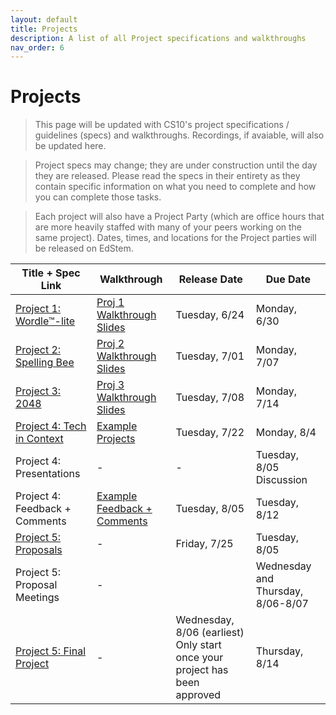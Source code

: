 ```yaml
---
layout: default
title: Projects
description: A list of all Project specifications and walkthroughs
nav_order: 6
---
```


# Projects

> This page will be updated with CS10's project specifications / guidelines (specs) and walkthroughs. Recordings, if avaiable, will also be updated here. 

> Project specs may change; they are under construction until the day they are released. Please read the specs in their entirety as they contain specific information on what you need to complete and how you can complete those tasks.

> Each project will also have a Project Party (which are office hours that are more heavily staffed with many of your peers working on the same project). Dates, times, and locations for the Project parties will be released on EdStem.

<table>
  <thead>
    <tr>
      <th>Title + Spec Link</th>
      <th>Walkthrough</th>
      <th>Release Date</th>
      <th>Due Date</th>
    </tr>
  </thead>
  <tbody>
    <tr>
      <td><a href="">Project 1: Wordle™-lite</a></td>
      <td><a href="">Proj 1 Walkthrough Slides</a></td>
      <td>Tuesday, 6/24</td>
      <td>Monday, 6/30</td>
    </tr>
    <tr>
      <td><a href="">Project 2: Spelling Bee</a></td>
      <td><a href="">Proj 2 Walkthrough Slides</a></td>
      <td>Tuesday, 7/01</td>
      <td>Monday, 7/07</td>
    </tr>
     <tr>
      <td><a href="">Project 3: 2048</a></td>
      <td><a href="">Proj 3 Walkthrough Slides</a></td>
      <td>Tuesday, 7/08</td>
      <td>Monday, 7/14</td>
    </tr>
    <tr>
      <td><a href="">Project 4: Tech in Context</a></td>
      <td><a href="">Example Projects</a></td>
      <td>Tuesday, 7/22</td>
      <td>Monday, 8/4</td>
    </tr>
    <tr>
      <td>Project 4: Presentations</td>
      <td>-</td>
      <td>-</td>
      <td>Tuesday, 8/05 Discussion</td>
    </tr>
    <tr>
      <td>Project 4: Feedback + Comments</td>
      <td><a href="">Example Feedback + Comments</a></td>
      <td>Tuesday, 8/05</td>
      <td>Tuesday, 8/12</td>
    </tr>
    <tr>
      <td><a href="">Project 5: Proposals</a></td>
      <td>-</td>
      <td>Friday, 7/25</td>
      <td>Tuesday, 8/05</td>
    </tr>
    <tr>
      <td>Project 5: Proposal Meetings</td>
      <td>-</td>
      <td></td>
      <td>Wednesday and Thursday, 8/06-8/07</td>
    </tr>
    <tr>
      <td><a href="">Project 5: Final Project</a></td>
      <td>-</td>
      <td>Wednesday, 8/06 (earliest)<br/>Only start once your project has been approved</td>
      <td>Thursday, 8/14</td>
    </tr>
  </tbody>
</table> 
